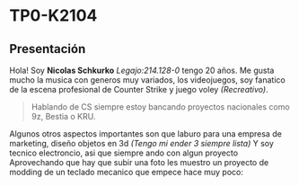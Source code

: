 # TP0-K2104
## Presentación
Hola! Soy **Nicolas Schkurko** *Legajo:214.128-0* tengo 20 años.
Me gusta mucho la musica con generos muy variados, los videojuegos, soy fanatico de la escena profesional de Counter Strike y juego voley *(Recreativo)*.
>Hablando de CS siempre estoy bancando proyectos nacionales como 9z, Bestia o KRU.

Algunos otros aspectos importantes son que laburo para una empresa de marketing, diseño objetos en 3d *(Tengo mi ender 3 siempre lista)* Y soy tecnico electroncio, asi que siempre ando con algun proyecto
Aprovechando que hay que subir una foto les muestro un proyecto de modding de un teclado mecanico que empece hace muy poco:
